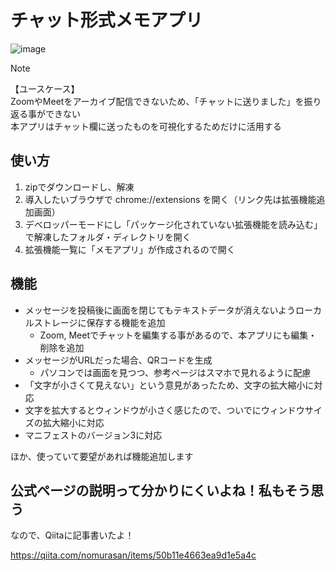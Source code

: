 # チャット形式メモアプリ
![image](https://github.com/user-attachments/assets/2ebab184-3d25-45e0-bfd2-64dd697785b7)

> [!NOTE]
> 【ユースケース】  
> ZoomやMeetをアーカイブ配信できないため、「チャットに送りました」を振り返る事ができない  
> 本アプリはチャット欄に送ったものを可視化するためだけに活用する

## 使い方
1. zipでダウンロードし、解凍
2. 導入したいブラウザで chrome://extensions を開く（リンク先は拡張機能追加画面）
3. デベロッパーモードにし「パッケージ化されていない拡張機能を読み込む」で解凍したフォルダ・ディレクトリを開く
4. 拡張機能一覧に「メモアプリ」が作成されるので開く

## 機能
- メッセージを投稿後に画面を閉じてもテキストデータが消えないようローカルストレージに保存する機能を追加
  - Zoom, Meetでチャットを編集する事があるので、本アプリにも編集・削除を追加
- メッセージがURLだった場合、QRコードを生成
  - パソコンでは画面を見つつ、参考ページはスマホで見れるように配慮
- 「文字が小さくて見えない」という意見があったため、文字の拡大縮小に対応
- 文字を拡大するとウィンドウが小さく感じたので、ついでにウィンドウサイズの拡大縮小に対応
- マニフェストのバージョン3に対応

ほか、使っていて要望があれば機能追加します

## 公式ページの説明って分かりにくいよね！私もそう思う
なので、Qiitaに記事書いたよ！

https://qiita.com/nomurasan/items/50b11e4663ea9d1e5a4c
